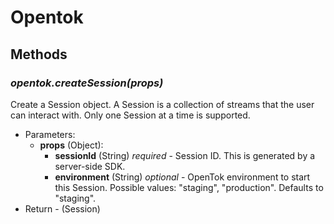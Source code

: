 # Opentok

## Methods

### _opentok.createSession(props)_

Create a Session object. A Session is a collection of streams that the user can interact with. Only one Session at a time is supported.

*  Parameters:
    *  __props__ (Object):
        * __sessionId__ (String) _required_ - Session ID. This is generated by a server-side SDK.
        * __environment__ (String) _optional_ - OpenTok environment to start this Session. Possible values: "staging", "production". Defaults to "staging".
*  Return - (Session)
